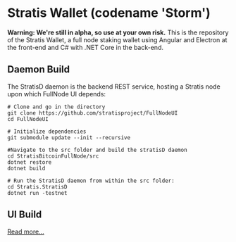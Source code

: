 # Stratis Wallet (codename 'Storm')

__Warning: We're still in alpha, so use at your own risk.__
This is the repository of the Stratis Wallet, a full node staking wallet using Angular and Electron at the front-end and C# with .NET Core in the back-end.

## Daemon Build

The StratisD daemon is the backend REST service, hosting a Stratis node upon which FullNode UI depends:

```
# Clone and go in the directory
git clone https://github.com/stratisproject/FullNodeUI
cd FullNodeUI

# Initialize dependencies
git submodule update --init --recursive

#Navigate to the src folder and build the stratisD daemon
cd StratisBitcoinFullNode/src
dotnet restore
dotnet build

# Run the StratisD daemon from within the src folder:
cd Stratis.StratisD
dotnet run -testnet
```

## UI Build

[Read more...](https://github.com/stratisproject/FullNodeUI/tree/master/FullNode.UI/README.md)



